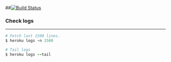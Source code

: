 ##[![Build Status](https://s3.amazonaws.com/gogo-knows/heroku-banner.png)](http://heroku.com/)

### Check logs
----
```ruby
# Fetch last 1500 lines.
$ heroku logs -n 1500

# Tail logs
$ heroku logs --tail
```
